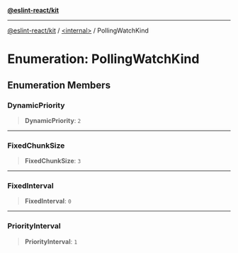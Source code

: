[**@eslint-react/kit**](../../README.md)

***

[@eslint-react/kit](../../README.md) / [\<internal\>](../README.md) / PollingWatchKind

# Enumeration: PollingWatchKind

## Enumeration Members

### DynamicPriority

> **DynamicPriority**: `2`

***

### FixedChunkSize

> **FixedChunkSize**: `3`

***

### FixedInterval

> **FixedInterval**: `0`

***

### PriorityInterval

> **PriorityInterval**: `1`
